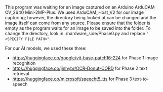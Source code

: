This program was waiting for an image captured on an Arduino ArduCAM OV_2640 
Mini-2MP-Plus. We used ArduCAM_Host_V2 for our image capturing; however, the 
directory being looked at can be changed and the image itself can come from 
any source. Please ensure that the folder is empty as the program waits for 
an image to be saved into the folder. To change the directory, look in
./hardware_side/Phase0.py and replace `"<SPECIFY FILE PATH>"`.

For our AI models, we used these three:
- https://huggingface.co/google/vit-base-patch16-224 
  for Phase 1 image recognition
- https://huggingface.co/jinhybr/OCR-Donut-CORD 
  for Phase 2 text retrieval
- https://huggingface.co/microsoft/speecht5_tts
  for Phase 3 text-to-speech

